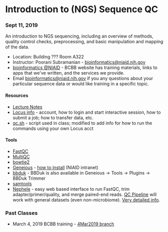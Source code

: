 # Introduction to (NGS) Sequence QC

### Sept 11, 2019

An introduction to NGS sequencing, including an overview of methods, quality
control checks, preprocessing, and basic manipulation and mapping of the
data.

- Location: Building ??? Room A322
- Instructor: Poorani Subramanian - bioinformatics@niaid.nih.gov
- [bioinformatics @NIAID](https://bioinformatics.niaid.nih.gov/) - BCBB website has training materials, links to apps that we've written, and the services we provide.
- Email bioinformatics@niaid.nih.gov if you any questions about your particular sequence data or would like training in a specific topic.  

#### Resources
- [Lecture Notes](notes/sequence_qc_class.md) 
- [Locus info](notes/locus.md) - account, how to login and start interactive session, how to submit a job; how to transfer data, etc.
- [qc.sh](qc.sh) - script used in class; modified to add info for how to run the commands using your own Locus acct

#### Tools

- [FastQC](https://www.bioinformatics.babraham.ac.uk/projects/fastqc/)
- [MultiQC](https://multiqc.info/)
- [bowtie2](http://bowtie-bio.sourceforge.net/bowtie2/index.shtml)
- [Geneious](https://support.geneious.com/hc/en-us) - [how to install](http://inside.niaid.nih.gov/topic/IT/support/software/Pages/geneious.aspx) (NIAID intranet)
- [bbduk](https://jgi.doe.gov/data-and-tools/bbtools/bb-tools-user-guide/bbduk-guide/) - BBDuk is also available in Geneious -> Tools -> Plugins -> BBDuk Trimmer
- [samtools](http://www.htslib.org/doc/samtools.html)
- [Nephele](https://nephele.niaid.nih.gov/) - easy web based interface to run FastQC, trim adapter/primer/quality, and merge paired-end reads. [QC Pipeline](https://nephele.niaid.nih.gov/user_guide_pipes/#qc_pipes) will work with general datasets (even non-microbiome).  [Very detailed info](https://nephele.niaid.nih.gov/details_qc/).

### Past Classes
- March 4, 2019 BCBB training - [4Mar2019 branch](https://github.com/niaid/NGS_Intro/tree/4Mar2019)

